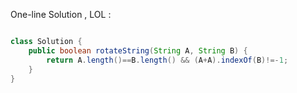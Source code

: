 
One-line Solution , LOL :

```Java

class Solution {
    public boolean rotateString(String A, String B) {
        return A.length()==B.length() && (A+A).indexOf(B)!=-1;
    }
}

```